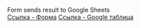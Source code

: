 Form sends result to Google Sheets<br>
<a href="https://aleksmoore.github.io/forms/">Ссылка - Форма</a>
<a href="https://aleksmoore.github.io/forms/">Ссылка - Google таблица</a>

